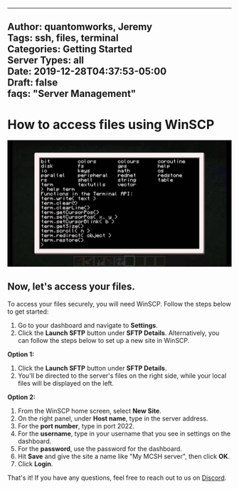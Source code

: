 
---
Author: quantomworks, Jeremy  
Tags: ssh, files, terminal  
Categories: Getting Started  
Server Types: all  
Date: 2019-12-28T04:37:53-05:00  
Draft: false  
faqs: "Server Management"
---
# How to access files using WinSCP
![Computer Craft is an awesome mod by the way.](../../static/images/computer-craft-terminal.jpg)

## Now, let's access your files.

To access your files securely, you will need WinSCP. Follow the steps below to get started:

1. Go to your dashboard and navigate to **Settings**.
2. Click the **Launch SFTP** button under **SFTP Details**. Alternatively, you can follow the steps below to set up a new site in WinSCP.

  **Option 1:**
   1. Click the **Launch SFTP** button under **SFTP Details**.
   2. You'll be directed to the server's files on the right side, while your local files will be displayed on the left.

   **Option 2:**
   1. From the WinSCP home screen, select **New Site**.
   2. On the right panel, under **Host name**, type in the server address.
   3. For the **port number**, type in port 2022.
   4. For the **username**, type in your username that you see in settings on the dashboard.
   5. For the **password**, use the password for the dashboard.
   6. Hit **Save** and give the site a name like "My MCSH server", then click **OK**.
   7. Click **Login**.

 
That's it! If you have any questions, feel free to reach out to us on [Discord](https://mcserverhosting.net/discord).
